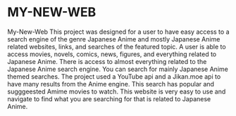 # MY-NEW-WEB
 My-New-Web This project was designed for a user to have easy access to a search engine of the genre Japanese Anime and mostly Japanese Anime related websites, links, and searches of the featured topic. A user is able to access movies, novels, comics, news, figures, and everything related to Japanese Anime. There is access to almost everything related to the Japanese Anime search engine. You can search for mainly Japanese Anime themed searches. The project used a YouTube api and a Jikan.moe api to have many results from the Anime engine. This search has popular and sugggeested Amime movies to watch. This website is very easy to use and navigate to find what you are searching for that is related to Japanese Anime. 
